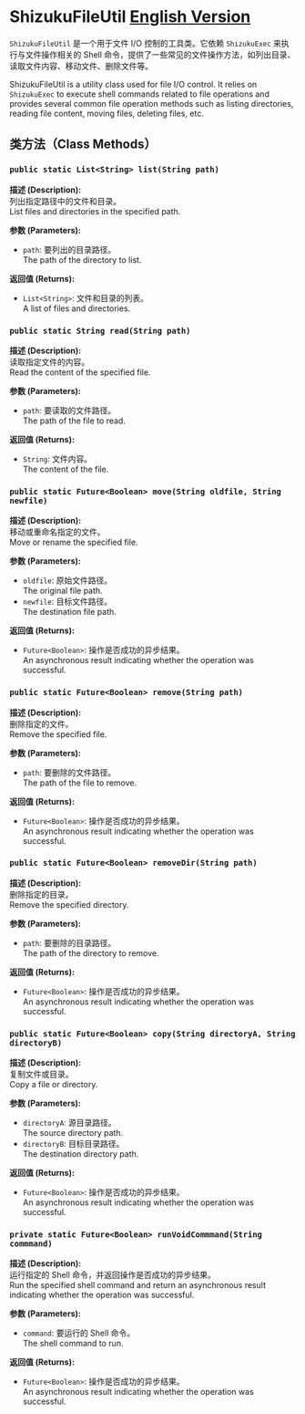 
# ShizukuFileUtil [English Version](README.md)

`ShizukuFileUtil` 是一个用于文件 I/O 控制的工具类。它依赖 `ShizukuExec` 来执行与文件操作相关的 Shell 命令，提供了一些常见的文件操作方法，如列出目录、读取文件内容、移动文件、删除文件等。

ShizukuFileUtil is a utility class used for file I/O control. It relies on `ShizukuExec` to execute shell commands related to file operations and provides several common file operation methods such as listing directories, reading file content, moving files, deleting files, etc.

## 类方法（Class Methods）

### `public static List<String> list(String path)`

**描述 (Description):**  
列出指定路径中的文件和目录。  
List files and directories in the specified path.

**参数 (Parameters):**  
- `path`: 要列出的目录路径。  
  The path of the directory to list.

**返回值 (Returns):**  
- `List<String>`: 文件和目录的列表。  
  A list of files and directories.

### `public static String read(String path)`

**描述 (Description):**  
读取指定文件的内容。  
Read the content of the specified file.

**参数 (Parameters):**  
- `path`: 要读取的文件路径。  
  The path of the file to read.

**返回值 (Returns):**  
- `String`: 文件内容。  
  The content of the file.

### `public static Future<Boolean> move(String oldfile, String newfile)`

**描述 (Description):**  
移动或重命名指定的文件。  
Move or rename the specified file.

**参数 (Parameters):**  
- `oldfile`: 原始文件路径。  
  The original file path.
- `newfile`: 目标文件路径。  
  The destination file path.

**返回值 (Returns):**  
- `Future<Boolean>`: 操作是否成功的异步结果。  
  An asynchronous result indicating whether the operation was successful.

### `public static Future<Boolean> remove(String path)`

**描述 (Description):**  
删除指定的文件。  
Remove the specified file.

**参数 (Parameters):**  
- `path`: 要删除的文件路径。  
  The path of the file to remove.

**返回值 (Returns):**  
- `Future<Boolean>`: 操作是否成功的异步结果。  
  An asynchronous result indicating whether the operation was successful.

### `public static Future<Boolean> removeDir(String path)`

**描述 (Description):**  
删除指定的目录。  
Remove the specified directory.

**参数 (Parameters):**  
- `path`: 要删除的目录路径。  
  The path of the directory to remove.

**返回值 (Returns):**  
- `Future<Boolean>`: 操作是否成功的异步结果。  
  An asynchronous result indicating whether the operation was successful.

### `public static Future<Boolean> copy(String directoryA, String directoryB)`

**描述 (Description):**  
复制文件或目录。  
Copy a file or directory.

**参数 (Parameters):**  
- `directoryA`: 源目录路径。  
  The source directory path.
- `directoryB`: 目标目录路径。  
  The destination directory path.

**返回值 (Returns):**  
- `Future<Boolean>`: 操作是否成功的异步结果。  
  An asynchronous result indicating whether the operation was successful.

### `private static Future<Boolean> runVoidCommmand(String commmand)`

**描述 (Description):**  
运行指定的 Shell 命令，并返回操作是否成功的异步结果。  
Run the specified shell command and return an asynchronous result indicating whether the operation was successful.

**参数 (Parameters):**  
- `command`: 要运行的 Shell 命令。  
  The shell command to run.

**返回值 (Returns):**  
- `Future<Boolean>`: 操作是否成功的异步结果。  
  An asynchronous result indicating whether the operation was successful.
